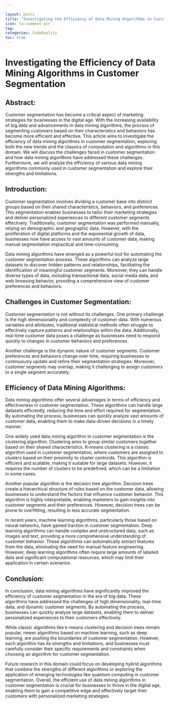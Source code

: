```yaml
---

layout: posts
title: "Investigating the Efficiency of Data Mining Algorithms in Customer Segmentation"
icon: fa-comment-alt
tag:      
categories: CodeQuality
toc: true
---
```




# Investigating the Efficiency of Data Mining Algorithms in Customer Segmentation

## Abstract:
Customer segmentation has become a critical aspect of marketing strategies for businesses in the digital age. With the increasing availability of big data and advancements in data mining algorithms, the process of segmenting customers based on their characteristics and behaviors has become more efficient and effective. This article aims to investigate the efficiency of data mining algorithms in customer segmentation, exploring both the new trends and the classics of computation and algorithms in this domain. We will discuss the challenges faced in customer segmentation and how data mining algorithms have addressed these challenges. Furthermore, we will analyze the efficiency of various data mining algorithms commonly used in customer segmentation and explore their strengths and limitations.

## Introduction:
Customer segmentation involves dividing a customer base into distinct groups based on their shared characteristics, behaviors, and preferences. This segmentation enables businesses to tailor their marketing strategies and deliver personalized experiences to different customer segments effectively. Traditionally, customer segmentation was performed manually, relying on demographic and geographic data. However, with the proliferation of digital platforms and the exponential growth of data, businesses now have access to vast amounts of customer data, making manual segmentation impractical and time-consuming.

Data mining algorithms have emerged as a powerful tool for automating the customer segmentation process. These algorithms can analyze large datasets to discover hidden patterns and relationships, facilitating the identification of meaningful customer segments. Moreover, they can handle diverse types of data, including transactional data, social media data, and web browsing behavior, providing a comprehensive view of customer preferences and behaviors.

## Challenges in Customer Segmentation:
Customer segmentation is not without its challenges. One primary challenge is the high dimensionality and complexity of customer data. With numerous variables and attributes, traditional statistical methods often struggle to effectively capture patterns and relationships within the data. Additionally, real-time customer data poses a challenge as businesses need to respond quickly to changes in customer behaviors and preferences.

Another challenge is the dynamic nature of customer segments. Customer preferences and behaviors change over time, requiring businesses to continuously update and refine their segmentation strategies. Moreover, customer segments may overlap, making it challenging to assign customers to a single segment accurately.

## Efficiency of Data Mining Algorithms:
Data mining algorithms offer several advantages in terms of efficiency and effectiveness in customer segmentation. These algorithms can handle large datasets efficiently, reducing the time and effort required for segmentation. By automating the process, businesses can quickly analyze vast amounts of customer data, enabling them to make data-driven decisions in a timely manner.

One widely used data mining algorithm in customer segmentation is the clustering algorithm. Clustering aims to group similar customers together based on their shared characteristics. K-means clustering is a classic algorithm used in customer segmentation, where customers are assigned to clusters based on their proximity to cluster centroids. This algorithm is efficient and scalable, making it suitable for large datasets. However, it requires the number of clusters to be predefined, which can be a limitation in some cases.

Another popular algorithm is the decision tree algorithm. Decision trees create a hierarchical structure of rules based on the customer data, allowing businesses to understand the factors that influence customer behavior. This algorithm is highly interpretable, enabling marketers to gain insights into customer segments and their preferences. However, decision trees can be prone to overfitting, resulting in less accurate segmentation.

In recent years, machine learning algorithms, particularly those based on neural networks, have gained traction in customer segmentation. Deep learning algorithms can handle complex and unstructured data, such as images and text, providing a more comprehensive understanding of customer behavior. These algorithms can automatically extract features from the data, eliminating the need for manual feature engineering. However, deep learning algorithms often require large amounts of labeled data and significant computational resources, which may limit their application in certain scenarios.

## Conclusion:
In conclusion, data mining algorithms have significantly improved the efficiency of customer segmentation in the era of big data. These algorithms have addressed the challenges of high dimensionality, real-time data, and dynamic customer segments. By automating the process, businesses can quickly analyze large datasets, enabling them to deliver personalized experiences to their customers effectively.

While classic algorithms like k-means clustering and decision trees remain popular, newer algorithms based on machine learning, such as deep learning, are pushing the boundaries of customer segmentation. However, each algorithm has its strengths and limitations, and businesses must carefully consider their specific requirements and constraints when choosing an algorithm for customer segmentation.

Future research in this domain could focus on developing hybrid algorithms that combine the strengths of different algorithms or exploring the application of emerging technologies like quantum computing in customer segmentation. Overall, the efficient use of data mining algorithms in customer segmentation is crucial for businesses to thrive in the digital age, enabling them to gain a competitive edge and effectively target their customers with personalized marketing strategies.